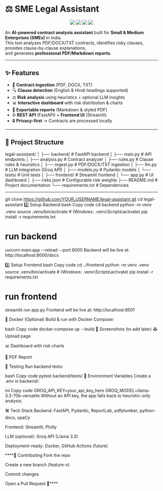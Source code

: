 # ⚖️ SME Legal Assistant

<p align="center">
  <img src="https://img.shields.io/badge/Python-3.9%2B-blue?logo=python" />
  <img src="https://img.shields.io/badge/FastAPI-0.111+-009688?logo=fastapi" />
  <img src="https://img.shields.io/badge/Streamlit-frontend-FF4B4B?logo=streamlit" />
  <img src="https://img.shields.io/badge/License-MIT-green" />
</p>

An **AI-powered contract analysis assistant** built for **Small & Medium Enterprises (SMEs)** in India.  
This tool analyzes PDF/DOCX/TXT contracts, identifies risky clauses, provides clause-by-clause explanations,  
and generates **professional PDF/Markdown reports**.

---

## ✨ Features
- 📄 **Contract ingestion** (PDF, DOCX, TXT)
- 🔍 **Clause detection** (English & Hindi headings supported)
- ⚖️ **Risk analysis** using heuristics + optional LLM insights
- 📊 **Interactive dashboard** with risk distribution & charts
- 📑 **Exportable reports** (Markdown & styled PDF)
- 🌐 **REST API** (FastAPI) + **Frontend UI** (Streamlit)
- 🔒 **Privacy-first** → Contracts are processed locally

---

## 📂 Project Structure
legal-assistant/
│
├── backend/ # FastAPI backend
│ ├── main.py # API endpoints
│ ├── analysis.py # Contract analyzer
│ ├── rules.py # Clause rules & heuristics
│ ├── ingest.py # PDF/DOCX/TXT ingestion
│ ├── llm.py # LLM integration (Groq API)
│ ├── models.py # Pydantic models
│ └── tests/ # Unit tests
│
├── frontend/ # Streamlit frontend
│ └── app.py # UI dashboard
│
├── risks.json # Configurable risk weights
├── README.md # Project documentation
└── requirements.txt # Dependencies

---

git clone https://github.com/YOUR_USERNAME/legal-assistant.git
cd legal-assistant
2️⃣ Setup Backend
bash
Copy code
cd backend
python -m venv .venv
source .venv/bin/activate   # (Windows: .venv\Scripts\activate)
pip install -r requirements.txt

# run backend
uvicorn main:app --reload --port 8000
Backend will be live at: http://localhost:8000/docs

3️⃣ Setup Frontend
bash
Copy code
cd ../frontend
python -m venv .venv
source .venv/bin/activate   # (Windows: .venv\Scripts\activate)
pip install -r requirements.txt

# run frontend
streamlit run app.py
Frontend will be live at: http://localhost:8501

🐳 Docker (Optional)
Build & run with Docker Compose:

bash
Copy code
docker-compose up --build
📸 Screenshots (to add later)
📤 Upload page

📊 Dashboard with risk charts

📑 PDF Report

🧪 Testing
Run backend tests:

bash
Copy code
pytest backend/tests/
🔑 Environment Variables
Create a .env in backend/:

ini
Copy code
GROQ_API_KEY=your_api_key_here
GROQ_MODEL=llama-3.3-70b-versatile
Without an API key, the app falls back to heuristic-only analysis.

🛠️ Tech Stack
Backend: FastAPI, Pydantic, ReportLab, pdfplumber, python-docx, spaCy

Frontend: Streamlit, Plotly

LLM (optional): Groq API (Llama 3.3)

Deployment-ready: Docker, GitHub Actions (future)

****🤝 Contributing
Fork the repo

Create a new branch (feature-x)

Commit changes

Open a Pull Request 🚀****

